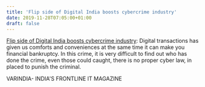 ```yaml
---
title: 'Flip side of Digital India boosts cybercrime industry'
date: 2019-11-28T07:05:00+01:00
draft: false
---
```


[Flip side of Digital India boosts cybercrime industry](https://varindia.com/news/flip-side-of-digital-india-boosts-cybercrime-industry#.Xd9juMND3GU.blogger): Digital transactions has given us comforts and conveniences at the same time it can make you financial bankruptcy. In this crime, it is very difficult to find out who has done the crime, even those could caught, there is no proper cyber law, in placed to punish the criminal.  
  
VARINDIA- INDIA'S FRONTLINE IT MAGAZINE